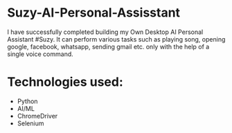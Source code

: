 # Suzy-AI-Personal-Assisstant
I have successfully completed building my Own Desktop AI Personal Assistant #Suzy. It can perform various tasks such as playing song, opening google, facebook, whatsapp, sending gmail etc. only with the help of a single voice command. 

# Technologies used:
- Python
- AI/ML
- ChromeDriver
- Selenium
